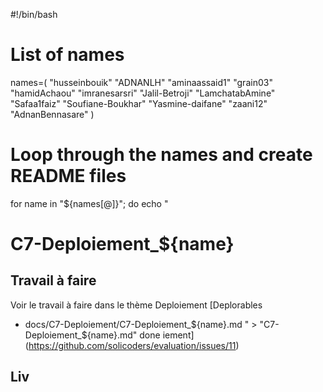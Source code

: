 #!/bin/bash
 
# List of names
names=(
    "husseinbouik"
    "ADNANLH"
    "aminaassaid1"
    "grain03"
    "hamidAchaou"
    "imranesarsri"
    "Jalil-Betroji"
    "LamchatabAmine"
    "Safaa1faiz"
    "Soufiane-Boukhar"
    "Yasmine-daifane"
    "zaani12"
    "AdnanBennasare"
)

# Loop through the names and create README files
for name in "${names[@]}"; do
    echo "
# C7-Deploiement_${name}

## Travail à faire
Voir le travail à faire dans le thème Deploiement
[Deplorables
- docs/C7-Deploiement/C7-Deploiement_${name}.md 
 " > "C7-Deploiement_${name}.md"
done iement](https://github.com/solicoders/evaluation/issues/11)

## Liv
